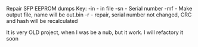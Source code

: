 Repair SFP EEPROM dumps
Key:
-in - in file
-sn - Serial number
-mf - Make output file, name will be out<SN>.bin
-r  - repair, serial number not changed, CRC and hash will be recalculated

It is very OLD project, when I was be a nub, but it work.
I will refactory it soon
